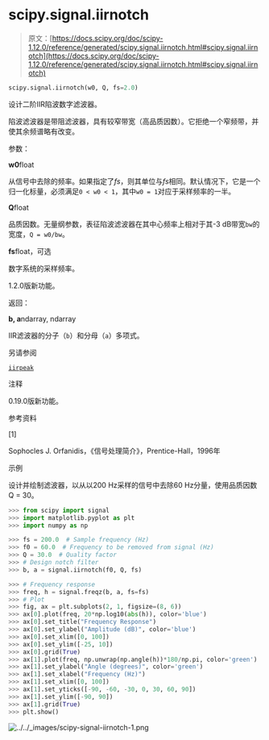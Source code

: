 # scipy.signal.iirnotch

> 原文：[https://docs.scipy.org/doc/scipy-1.12.0/reference/generated/scipy.signal.iirnotch.html#scipy.signal.iirnotch](https://docs.scipy.org/doc/scipy-1.12.0/reference/generated/scipy.signal.iirnotch.html#scipy.signal.iirnotch)

```py
scipy.signal.iirnotch(w0, Q, fs=2.0)
```

设计二阶IIR陷波数字滤波器。

陷波滤波器是带阻滤波器，具有较窄带宽（高品质因数）。它拒绝一个窄频带，并使其余频谱略有改变。

参数：

**w0**float

从信号中去除的频率。如果指定了*fs*，则其单位与*fs*相同。默认情况下，它是一个归一化标量，必须满足`0 < w0 < 1`，其中`w0 = 1`对应于采样频率的一半。

**Q**float

品质因数。无量纲参数，表征陷波滤波器在其中心频率上相对于其-3 dB带宽`bw`的宽度，`Q = w0/bw`。

**fs**float，可选

数字系统的采样频率。

1.2.0版新功能。

返回：

**b, a**ndarray, ndarray

IIR滤波器的分子（`b`）和分母（`a`）多项式。

另请参阅

[`iirpeak`](scipy.signal.iirpeak.html#scipy.signal.iirpeak "scipy.signal.iirpeak")

注释

0.19.0版新功能。

参考资料

[1]

Sophocles J. Orfanidis，《信号处理简介》，Prentice-Hall，1996年

示例

设计并绘制滤波器，以从以200 Hz采样的信号中去除60 Hz分量，使用品质因数Q = 30。

```py
>>> from scipy import signal
>>> import matplotlib.pyplot as plt
>>> import numpy as np 
```

```py
>>> fs = 200.0  # Sample frequency (Hz)
>>> f0 = 60.0  # Frequency to be removed from signal (Hz)
>>> Q = 30.0  # Quality factor
>>> # Design notch filter
>>> b, a = signal.iirnotch(f0, Q, fs) 
```

```py
>>> # Frequency response
>>> freq, h = signal.freqz(b, a, fs=fs)
>>> # Plot
>>> fig, ax = plt.subplots(2, 1, figsize=(8, 6))
>>> ax[0].plot(freq, 20*np.log10(abs(h)), color='blue')
>>> ax[0].set_title("Frequency Response")
>>> ax[0].set_ylabel("Amplitude (dB)", color='blue')
>>> ax[0].set_xlim([0, 100])
>>> ax[0].set_ylim([-25, 10])
>>> ax[0].grid(True)
>>> ax[1].plot(freq, np.unwrap(np.angle(h))*180/np.pi, color='green')
>>> ax[1].set_ylabel("Angle (degrees)", color='green')
>>> ax[1].set_xlabel("Frequency (Hz)")
>>> ax[1].set_xlim([0, 100])
>>> ax[1].set_yticks([-90, -60, -30, 0, 30, 60, 90])
>>> ax[1].set_ylim([-90, 90])
>>> ax[1].grid(True)
>>> plt.show() 
```

![../../_images/scipy-signal-iirnotch-1.png](../Images/0a14c8e3f0b25d0a21e73c8905bddbb1.png)
